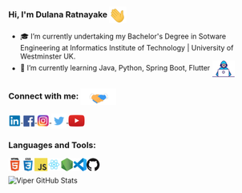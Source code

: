 ### Hi, I'm Dulana Ratnayake <img align="center" src="Gif/Hi.gif" height="33px" />

- 🎓 I’m currently undertaking my Bachelor's Degree in Sotware Engineering at Informatics Institute of Technology | University of Westminster UK.
- 🌱 I’m currently learning Java, Python, Spring Boot, Flutter  <img align="center" src="Gif/Developer.gif" height="33px" />

### Connect with me: <img align="center" src="Gif/Handshake.gif" height="33px" /> 
<!-- <img align="right" src="Gif/madman.gif" height="250px" /> -->

<a href="https://www.linkedin.com/in/dulana-sandes-wijewickrama-ratnayake-5946071a6/">
  <img align="center" alt="Dulana | LinkedIn" width="25px" src="Logos/linkedin.png" />
</a>
<a href="https://www.facebook.com/dulana.ratnayake">
  <img align="center" alt="Dulana | Facebook" width="24px" src="Logos/facebook.png" />
</a>
<a href="https://www.instagram.com/dulanasandes_00/">
  <img align="center" alt="Dulana | Instagram" width="25px" src="Logos/instagram.png" />
</a>
<a href="https://twitter.com/DulanaRatnayake">
  <img align="center" alt="Dulana | Twitter" width="30px" src="Logos/twitter.png" />
</a>
<a href="https://www.youtube.com/channel/UC0HakshlUd7ATF2x1bYZSHQ">
  <img align="center" alt="Dulana | YouTube" width="32px" src="Logos/youtube.png" />
</a>

<br />

### Languages and Tools:

<img align="left" alt="HTML5" width="26px" src="https://raw.githubusercontent.com/github/explore/80688e429a7d4ef2fca1e82350fe8e3517d3494d/topics/html/html.png" />
<img align="left" alt="CSS3" width="26px" src="https://raw.githubusercontent.com/github/explore/80688e429a7d4ef2fca1e82350fe8e3517d3494d/topics/css/css.png" />
<img align="left" alt="JavaScript" width="26px" src="https://raw.githubusercontent.com/github/explore/80688e429a7d4ef2fca1e82350fe8e3517d3494d/topics/javascript/javascript.png" />
<img align="left" alt="React" width="26px" src="https://raw.githubusercontent.com/github/explore/80688e429a7d4ef2fca1e82350fe8e3517d3494d/topics/react/react.png" />
<img align="left" alt="Node.js" width="26px" src="https://raw.githubusercontent.com/github/explore/80688e429a7d4ef2fca1e82350fe8e3517d3494d/topics/nodejs/nodejs.png" />

<img align="left" alt="Visual Studio Code" width="26px" src="https://raw.githubusercontent.com/github/explore/80688e429a7d4ef2fca1e82350fe8e3517d3494d/topics/visual-studio-code/visual-studio-code.png" />
<img align="left" alt="GitHub" width="26px" src="https://raw.githubusercontent.com/github/explore/78df643247d429f6cc873026c0622819ad797942/topics/github/github.png" />

<br />
<br />
<img align="center" alt="Viper GitHub Stats" src="https://github-readme-stats.vercel.app/api?username=DulanaSWR&&show_icons=true&title_color=00B51A&icon_color=FFEF00&text_color=00FFCD&bg_color=13231D&border_color=13231D" />


